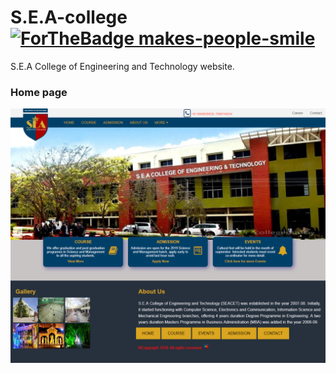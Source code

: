 # S.E.A-college [![ForTheBadge makes-people-smile](http://ForTheBadge.com/images/badges/makes-people-smile.svg)](https://GitHub.com/prashant333.com)

S.E.A College of Engineering and Technology website.

### Home page
![image](image/home.png)
